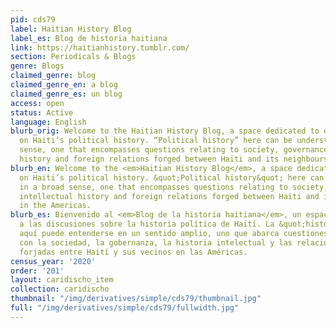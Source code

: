 ```yaml
---
pid: cds79
label: Haitian History Blog
label_es: Blog de historia haitiana
link: https://haitianhistory.tumblr.com/
section: Periodicals & Blogs
genre: Blogs
claimed_genre: blog
claimed_genre_en: a blog
claimed_genre_es: un blog
access: open
status: Active
language: English
blurb_orig: Welcome to the Haitian History Blog, a space dedicated to discussions
  on Haiti’s political history. “Political history” here can be understood in a broad
  sense, one that encompasses questions relating to society, governance, intellectual
  history and foreign relations forged between Haiti and its neighbours in the Americas.
blurb_en: Welcome to the <em>Haitian History Blog</em>, a space dedicated to discussions
  on Haiti’s political history. &quot;Political history&quot; here can be understood
  in a broad sense, one that encompasses questions relating to society, governance,
  intellectual history and foreign relations forged between Haiti and its neighbours
  in the Americas.
blurb_es: Bienvenido al <em>Blog de la historia haitiana</em>, un espacio dedicado
  a las discusiones sobre la historia política de Haití. La &quot;historia política&quot;
  aquí puede entenderse en un sentido amplio, uno que abarca cuestiones relacionadas
  con la sociedad, la gobernanza, la historia intelectual y las relaciones exteriores
  forjadas entre Haití y sus vecinos en las Américas.
census_year: '2020'
order: '201'
layout: caridischo_item
collection: caridischo
thumbnail: "/img/derivatives/simple/cds79/thumbnail.jpg"
full: "/img/derivatives/simple/cds79/fullwidth.jpg"
---
```

